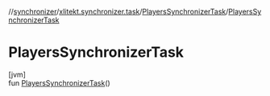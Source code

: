 //[synchronizer](../../../index.md)/[xlitekt.synchronizer.task](../index.md)/[PlayersSynchronizerTask](index.md)/[PlayersSynchronizerTask](-players-synchronizer-task.md)

# PlayersSynchronizerTask

[jvm]\
fun [PlayersSynchronizerTask](-players-synchronizer-task.md)()
